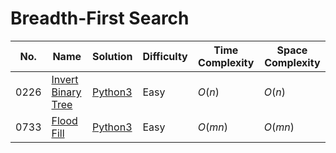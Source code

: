 # Breadth-First Search

| No.  | Name  | Solution | Difficulty | Time Complexity | Space Complexity |
| --- | --- | --- | --- | --- | --- |
| 0226 | [Invert Binary Tree](https://leetcode.com/problems/invert-binary-tree/solutions/4070774/invert-binary-tree-python-easy-explanations/) | [Python3](https://leetcode.com/problems/invert-binary-tree/solutions/4070774/invert-binary-tree-python-easy-explanations/) | Easy | $O(n)$ | $O(n)$ |
| 0733 | [Flood Fill](https://leetcode.com/problems/flood-fill/) | [Python3](https://leetcode.com/problems/flood-fill/solutions/4098937/flood-fill-python-easy-explanations/) | Easy | $O(mn)$ | $O(mn)$ |
